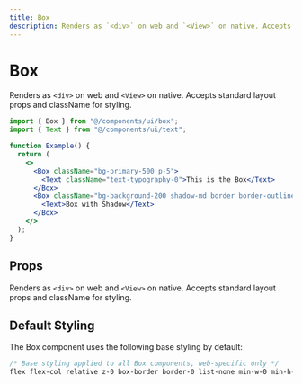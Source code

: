 ```yaml
---
title: Box
description: Renders as `<div>` on web and `<View>` on native. Accepts standard layout props and className for styling.
---
```


# Box

Renders as `<div>` on web and `<View>` on native. Accepts standard layout props and className for styling.

```jsx
import { Box } from "@/components/ui/box";
import { Text } from "@/components/ui/text";

function Example() {
  return (
    <>
      <Box className="bg-primary-500 p-5">
        <Text className="text-typography-0">This is the Box</Text>
      </Box>
      <Box className="bg-background-200 shadow-md border border-outline-300 rounded-lg p-5 m-2">
        <Text>Box with Shadow</Text>
      </Box>
    </>
  );
}
```

## Props

Renders as `<div>` on web and `<View>` on native. Accepts standard layout props and className for styling.

## Default Styling

<!-- BASE_STYLE_START -->

The Box component uses the following base styling by default:

```css
/* Base styling applied to all Box components, web-specific only */
flex flex-col relative z-0 box-border border-0 list-none min-w-0 min-h-0 bg-transparent items-stretch m-0 p-0 text-decoration-none
```

<!-- BASE_STYLE_END -->
